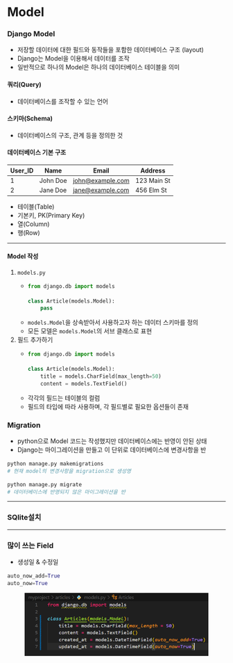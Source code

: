 # Model

### Django Model

* 저장할 데이터에 대한 필드와 동작들을 포함한 데이터베이스 구조 (layout)
* Django는 Model을 이용해서 데이터를 조작
* 일반적으로 하나의 Model은 하나의 데이터베이스 테이블을 의미



#### 쿼리(Query)

* 데이터베이스를 조작할 수 있는 언어

#### 스키마(Schema)

* 데이터베이스의 구조, 관계 등을 정의한 것

#### 데이터베이스 기본 구조

| **User\_ID** | **Name** | **Email**                                   | **Address** |
| ------------ | -------- | ------------------------------------------- | ----------- |
| 1            | John Doe | [john@example.com](mailto:john@example.com) | 123 Main St |
| 2            | Jane Doe | [jane@example.com](mailto:jane@example.com) | 456 Elm St  |

* 테이블(Table)
* 기본키, PK(Primary Key)
* 열(Column)
* 행(Row)

***

#### **Model 작성**

1. `models.py`
   * ```python
     from django.db import models

     class Article(models.Model):
         pass
     ```
   * `models.Model`을 상속받아서 사용하고자 하는 데이터 스키마를 정의
   * 모든 모델은 `models.Model`의 서브 클래스로 표현
2. 필드 추가하기
   * ```python
     from django.db import models

     class Article(models.Model):
         title = models.CharField(max_length=50)
         content = models.TextField()
     ```
   * 각각의 필드는 테이블의 컬럼
   * 필드의 타입에 따라 사용하며, 각 필드별로 필요한 옵션들이 존재



### Migration

* python으로 Model 코드는 작성했지만 데이터베이스에는 반영이 안된 상태
* Django는 마이그레이션을 만들고 이 단위로 데이터베이스에 변경사항을 반

```python
python manage.py makemigrations 
# 현재 model의 변경사항을 migration으로 생성영
```

```python
python manage.py migrate
# 데이터베이스에 반영되지 않은 마이그레이션을 반
```

***

### SQlite설치

***

### 많이 쓰는 Field

* 생성일 & 수정일

```python
auto_now_add=True 
auto_now=True
```

<figure><img src="../../.gitbook/assets/image (7) (1).png" alt=""><figcaption></figcaption></figure>







